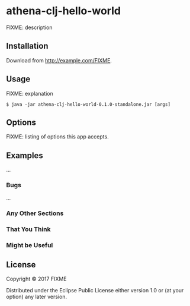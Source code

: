 # athena-clj-hello-world

FIXME: description

## Installation

Download from http://example.com/FIXME.

## Usage

FIXME: explanation

    $ java -jar athena-clj-hello-world-0.1.0-standalone.jar [args]

## Options

FIXME: listing of options this app accepts.

## Examples

...

### Bugs

...

### Any Other Sections
### That You Think
### Might be Useful

## License

Copyright © 2017 FIXME

Distributed under the Eclipse Public License either version 1.0 or (at
your option) any later version.
